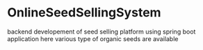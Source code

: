 # OnlineSeedSellingSystem
backend developement of seed selling platform using spring boot application 
here various type of organic seeds are available
